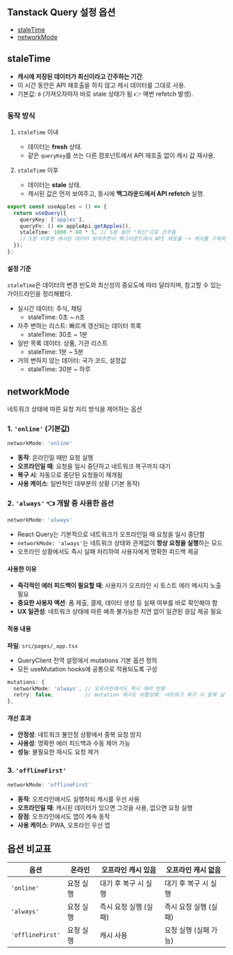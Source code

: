 ## Tanstack Query 설정 옵션
- [staleTime](#staletime)
- [networkMode](#networkmode)


## staleTime
- **캐시에 저장된 데이터가 최신이라고 간주하는 기간**.
- 이 시간 동안은 API 재호출을 하지 않고 캐시 데이터를 그대로 사용.
- 기본값: `0` (가져오자마자 바로 stale 상태가 됨 👉 매번 refetch 발생).


### 동작 방식
1. `staleTime` 이내  
   - 데이터는 **fresh** 상태.  
   - 같은 `queryKey`를 쓰는 다른 컴포넌트에서 API 재호출 없이 캐시 값 재사용.  

2. `staleTime` 이후  
   - 데이터는 **stale** 상태.  
   - 캐시된 값은 먼저 보여주고, 동시에 **백그라운드에서 API refetch** 실행.  


```ts
export const useApples = () => {
  return useQuery({
    queryKey: ['apples'],
    queryFn: () => appleApi.getApples(),
    staleTime: 1000 * 60 * 5, // 5분 동안 "최신"으로 간주됨
    // 5분 이후엔 캐시된 데이터 보여주면서 백그라운드에서 API 재호출 -> 캐시를 구독하고 있는 컴포넌트들이 자동으로 리렌더링
  });
};
```

#### 설정 기준
`staleTime`은 데이터의 변경 빈도와 최신성의 중요도에 따라 달라지며, 참고할 수 있는 가이드라인을 정리해봤다.

- 실시간 데이터: 주식, 채팅
  - staleTime: 0초 ~ n초
- 자주 변하는 리스트: 빠르게 갱신되는 데이터 목록
  - staleTime: 30초 ~ 1분 
- 일반 목록 데이터: 상품, 기관 리스트
  - staleTime: 1분 ~ 5분 
- 거의 변하지 않는 데이터: 국가 코드, 설정값
  - staleTime: 30분 ~ 하루


## networkMode
네트워크 상태에 따른 요청 처리 방식을 제어하는 옵션

### 1. `'online'` (기본값)
```typescript
networkMode: 'online'
```
- **동작**: 온라인일 때만 요청 실행
- **오프라인일 때**: 요청을 일시 중단하고 네트워크 복구까지 대기
- **복구 시**: 자동으로 중단된 요청들이 재개됨
- **사용 케이스**: 일반적인 대부분의 상황 (기본 동작)

### 2. `'always'` 👈 개발 중 사용한 옵션
```typescript
networkMode: 'always'
```
- React Query는 기본적으로 네트워크가 오프라인일 때 요청을 일시 중단함
- `networkMode: 'always'`는 네트워크 상태와 관계없이 **항상 요청을 실행**하는 모드
- 오프라인 상황에서도 즉시 실패 처리하여 사용자에게 명확한 피드백 제공

#### 사용한 이유
- **즉각적인 에러 피드백이 필요할 때**: 사용자가 오프라인 시 토스트 에러 메시지 노출 필요
- **중요한 사용자 액션**: 폼 제출, 결제, 데이터 생성 등 실패 여부를 바로 확인해야 함
- **UX 일관성**: 네트워크 상태에 따른 예측 불가능한 지연 없이 일관된 응답 제공 필요

#### 적용 내용
**파일**: `src/pages/_app.tsx`
- QueryClient 전역 설정에서 mutations 기본 옵션 정의
- 모든 useMutation hooks에 공통으로 적용되도록 구성

```typescript
mutations: {
  networkMode: 'always', // 오프라인에서도 즉시 에러 반환
  retry: false,          // mutation 재시도 비활성화: 네트워크 복구 시 중복 실행 방지
},
```

#### 개선 효과
- **안정성**: 네트워크 불안정 상황에서 중복 요청 방지
- **사용성**: 명확한 에러 피드백과 수동 제어 가능
- **성능**: 불필요한 재시도 요청 제거

### 3. `'offlineFirst'`
```typescript
networkMode: 'offlineFirst'
```
- **동작**: 오프라인에서도 실행하되 캐시를 우선 사용
- **오프라인일 때**: 캐시된 데이터가 있으면 그것을 사용, 없으면 요청 실행
- **장점**: 오프라인에서도 앱이 계속 동작
- **사용 케이스**: PWA, 오프라인 우선 앱

## 옵션 비교표

| 옵션 | 온라인 | 오프라인 캐시 있음 | 오프라인 캐시 없음 |
|------|--------|-------------------|-------------------|
| `'online'` | 요청 실행 | 대기 후 복구 시 실행 | 대기 후 복구 시 실행 |
| `'always'` | 요청 실행 | 즉시 요청 실행 (실패) | 즉시 요청 실행 (실패) |
| `'offlineFirst'` | 요청 실행 | 캐시 사용 | 요청 실행 (실패 가능) |
